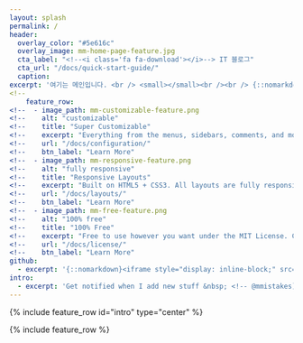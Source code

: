 ```yaml
---
layout: splash
permalink: /
header:
  overlay_color: "#5e616c"
  overlay_image: mm-home-page-feature.jpg
  cta_label: "<!--<i class='fa fa-download'></i>--> IT 블로그"
  cta_url: "/docs/quick-start-guide/"
  caption:
excerpt: '여기는 메인입니다. <br /> <small></small><br /><br /> {::nomarkdown}{:/nomarkdown}'
<!--
    feature_row:
<!--  - image_path: mm-customizable-feature.png
<!--    alt: "customizable"
<!--    title: "Super Customizable"
<!--    excerpt: "Everything from the menus, sidebars, comments, and more can be configured or set with YAML Front Matter."
<!--    url: "/docs/configuration/"
<!--    btn_label: "Learn More"
<!--  - image_path: mm-responsive-feature.png
<!--    alt: "fully responsive"
<!--    title: "Responsive Layouts"
<!--    excerpt: "Built on HTML5 + CSS3. All layouts are fully responsive with helpers to augment your content."
<!--    url: "/docs/layouts/"
<!--    btn_label: "Learn More"
<!--  - image_path: mm-free-feature.png
<!--    alt: "100% free"
<!--    title: "100% Free"
<!--    excerpt: "Free to use however you want under the MIT License. Clone it, fork it, customize it, whatever!"
<!--    url: "/docs/license/"
<!--    btn_label: "Learn More"
github:
  - excerpt: '{::nomarkdown}<iframe style="display: inline-block;" src="https://ghbtns.com/github-btn.html?user=mmistakes&repo=minimal-mistakes&type=star&count=true&size=large" frameborder="0" scrolling="0" width="160px" height="30px"></iframe> <iframe style="display: inline-block;" src="https://ghbtns.com/github-btn.html?user=mmistakes&repo=minimal-mistakes&type=fork&count=true&size=large" frameborder="0" scrolling="0" width="158px" height="30px"></iframe> {:/nomarkdown}'
intro:
  - excerpt: 'Get notified when I add new stuff &nbsp; <!-- @mmistakes](https://twitter.com/mmistakes){: .btn .btn--twitter}-->'
---
```


{% include feature_row id="intro" type="center" %}

{% include feature_row %}
